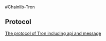 #Chainlib-Tron

## Protocol
[The protocol of Tron including api and message](https://github.com/tronprotocol/protocol)


